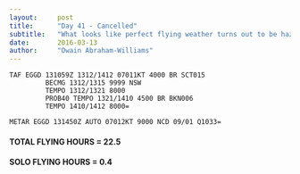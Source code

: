 ```yaml
---
layout:     post
title:      "Day 41 - Cancelled"
subtitle:   "What looks like perfect flying weather turns out to be hazy and unflyable"
date:       2016-03-13
author:     "Owain Abraham-Williams"
---
```


    TAF EGGD 131059Z 1312/1412 07011KT 4000 BR SCT015
             BECMG 1312/1315 9999 NSW
             TEMPO 1312/1321 8000
             PROB40 TEMPO 1321/1410 4500 BR BKN006
             TEMPO 1410/1412 8000=

    METAR EGGD 131450Z AUTO 07012KT 9000 NCD 09/01 Q1033=

#### TOTAL FLYING HOURS = 22.5

#### SOLO FLYING HOURS = 0.4